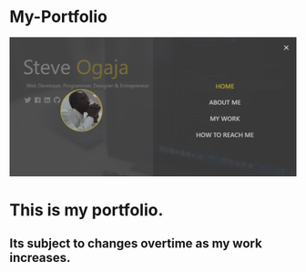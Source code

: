 # My-Portfolio

![My Portfolio](https://github.com/stogaja/My-Portfolio/blob/gh-pages/dist/img/Capture1.PNG)

# This is my portfolio.

## Its subject to changes overtime as my work increases.
